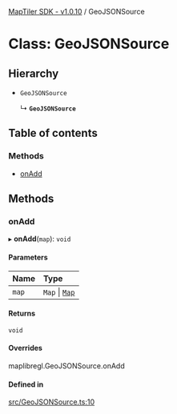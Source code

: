 [MapTiler SDK - v1.0.10](../README.md) / GeoJSONSource

# Class: GeoJSONSource

## Hierarchy

- `GeoJSONSource`

  ↳ **`GeoJSONSource`**

## Table of contents

### Methods

- [onAdd](GeoJSONSource.md#onadd)

## Methods

### onAdd

▸ **onAdd**(`map`): `void`

#### Parameters

| Name | Type |
| :------ | :------ |
| `map` | `Map` \| [`Map`](Map.md) |

#### Returns

`void`

#### Overrides

maplibregl.GeoJSONSource.onAdd

#### Defined in

[src/GeoJSONSource.ts:10](https://github.com/maptiler/maptiler-sdk-js/blob/a5b1980/src/GeoJSONSource.ts#L10)
